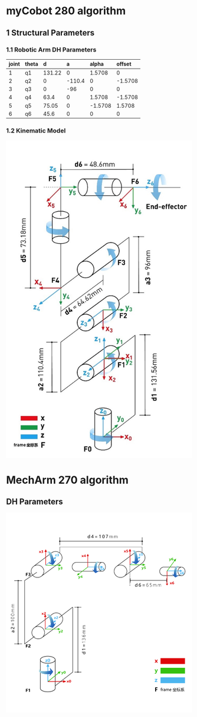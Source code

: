 # myCobot 280 algorithm

## 1 Structural Parameters

### 1.1 Robotic Arm DH Parameters


| joint | theta |   d   |   a   | alpha | offset |
| :---- | :---- | :---- | :---- | :---- | :----  |
| 1 | q1 |   131.22   |   0   | 1.5708 | 0 |
| 2 | q2 |   0   |   -110.4   | 0 | -1.5708 |
| 3 | q3 |   0   |   -96   | 0 | 0 |
| 4 | q4 |   63.4   |   0   | 1.5708 | -1.5708 |
| 5 | q5 |   75.05   |   0   | -1.5708 | 1.5708 |
| 6 | q6 |   45.6   |   0   | 0 | 0 |

### 1.2 Kinematic Model

![dcmotor](../resources/6-RoboticArmKnowledge/6.5-1.png)

# MechArm 270 algorithm

## DH Parameters

![dcmotor](../resources/6-RoboticArmKnowledge/6.5-2.png)
